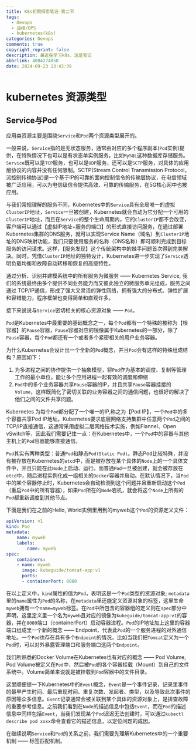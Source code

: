 ```yaml
---
title: K8s初期探索笔记-第二节
tags:
  - Devops
  - 运维/OPS
  - kubernetes(k8s)
categories: Devops
comments: true
copyright_reprint: false
description: 最近在学习k8s，这是笔记
abbrlink: 4084274058
date: 2024-09-23 13:43:39
---
```


# kubernetes 资源类型

## Service与Pod

应用类资源主要是围绕`Service`和`Pod`两个资源类型展开的。

一般来说，`Service`指的是无状态服务，通常由对应的多个程序副本(`Pod`实例)提供，在特殊情况下也可以是有状态单实例服务，比如`MySQL`这种数据库存储服务。`Service`既可以是`TCP`服务，也可以是`UDP`服务，还可以是`SCTP`服务，对具体的应用层协议的内容并没有任何限制。SCTP(Stream Control Transmission Protocol，流控制传输协议)是一个基于IP的可靠的面向控制信令的传输层协议，在电信领域被广泛应用，可以为电信级信令提供高效、可靠的传输服务，在5G核心网中也被应用。

与我们常规理解的服务不同，Kubernetes中的`Service`具有全局唯一的虚拟`ClusterIP`地址，`Service`一旦被创建，Kubernetes就会自动为它分配一个可用的`ClusterIP`地址，而且在`Service`的整个生命周期内，它的`ClusterIP`都不会改变，客户端可以通过【虚拟IP地址+服务的端口】的形式直接访问服务，在通过部署Kubernetes集群的DNS服务，就可以实现Service Name（域名）到`ClusterIP`地址的DNS映射功能，我们只要使用服务的名称（DNS名称）即可顺利完成到目标服务的访问请求。这样，【服务发现】这个传统架构中的棘手问题首次得到完美解决。同时，凭借`ClusterIP`地址的独特设计，Kubernetes进一步实现了`Service`透明负载均衡和故障自动转移和恢复的高级特性。

通过分析、识别并建模系统中的所有服务为微服务 —— Kubernetes Service, 我们的系统最终由多个提供不同业务能力而又彼此独立的微服务单元组成，服务之间通过 TCP/IP通信，形成了强大又灵活的弹性网络，拥有强大的分布式、弹性扩展和容错能力，程序框架也变得简单和直观许多。

接下来说说与`Service`密切相关的核心资源对象 —— `Pod`。

`Pod`是Kubernetes中最重要的基础概念之一，每个`Pod`都有一个特殊的被称为【根容器】的`Pause`容器，`Pause`容器对应的镜像属于Kubernetes的一部分，除了`Pause`容器，每个`Pod`都还有一个或者多个紧密相关的用户业务容器。

为什么Kubernetes会设计出一个全新的`Pod`概念，并且`Pod`会有这样的特殊组成结构？原因如下：

1.  为多进程之间的协作提供一个抽象模型，将`Pod`作为基本的调度、复制等管理工作的最小单位，能让多个应用进程一起有效的调度和伸缩
2. `Pod`中的多个业务容器共享`Pause`容器的IP，并且共享`Pause`容器挂接的`Volume`，这样既简化了密切关联的业务容器之间的通信问题，也很好的解决了他们之间的文件共享问题。

Kubernetes 为每个`Pod`都分配了一个唯一的IP,称之为【Pod IP】，一个`Pod`中的多个容器共享Pod IP地址。Kubernetes要求底层网络支持集群中任意两个`Pod`之间的TCP/IP直接通信，这通常采用虚拟二层网络技术实施，例如Flannel、Open vSwitch等，因此我们需要记住一点：在Kubernetes中，一个`Pod`中的容器与其他主机上的`Pod`容器能够直接通信。

`Pod`其实有两种类型：普通`Pod`和静态`Pod(Static Pod)`。静态Pod比较特殊，并没有被存放在Kubernetes的`etcd`中，而是被存放在某个具体的`Node`上的一个具体文件中，并且只能在此`Node`上启动、运行。而普通`Pod`一旦被创建，就会被存放在`etcd`中，随后进程实例化成一组相关的`Docker`容器并启动。在默认情况下，当`Pod`中的某个容器停止时，Kubernetes会自动检测到这个问题并且重新启动这个`Pod`（重启`Pod`中的所有容器），如果`Pod`所在的`Node`宕机，就会将这个`Node`上所有的`Pod`都重新调度到其他节点。

下面是我们在之前的Hello, World实例里用到的myweb这个`Pod`的资源定义文件：

```yaml
apiVersion: v1
kind: Pod
metadata:
    name: myweb
    labels:
        name: myweb
spec:
    containers:
    - name: myweb
      image: kubeguide/tomcat-app:v1
      ports:
      - containerPort: 8080
```

在以上定义中，`kind`属性的值为`Pod`，表明这是一个`Pod`类型的资源对象; `metadata`里的`name`属性为`Pod`的名称，在`metadata`里还能定义资源对象的标签，这里生命`myweb`拥有一个`name=myweb`标签。在`Pod`中所包含的容器组的定义则在`spec`部分中声明，这里定义里一个名为`myweb`且对应的镜像为`kubeguide/tomcat-app:v1`的容器，并在`8080`端口（containerPort）启动容器进程。`Pod`的IP地址加上这里的容器端口组成里一个新的概念 —— Endpoint，代表此`Pod`的一个服务进程的对外通信地址。一个`Pod`也存在具有多个`Endpoint`的情况，比如当我们把`Tomcat`定义为一个`Pod`时，可以对外暴露管理端口和服务端口这两个`Endpoint`。

我们所熟悉的Docker Volume在Kubernetes也有对应的概念 —— Pod Volume, Pod Volume被定义在`Pod`中，然后被`Pod`的各个容器挂载（Mount）到自己的文件系统中。Volume简单来说就是被挂载到`Pod`容器中的文件目录。

这里顺便提一下Kubernetes中的`Event`概念，`Event`是一个事件记录，记录里事件的最早产生时间、最后重现时间、重复次数、发起者、类型，以及导致此次事件的原因等众多信息。`Event`记录通常会被关联到某个具体的资源对象上，是排查故障的重要参考信息。之前我们看到在`Node`的描述信息中包括`Event`，而在`Pod`的描述信息中同样包括`Event`，当我们发现某个`Pod`迟迟无法创建时，可以通过`kubectl describe pod xxxx`命令查看它的描述信息，以定位问题的成因。

在继续说明`Service`和`Pod`的关系之前，我们需要先理解Kubernetes中的一个重要机制 —— 标签匹配机制。
